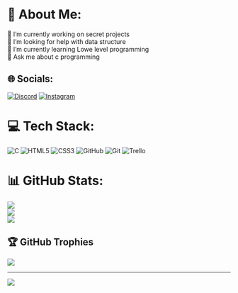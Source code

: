 # 💫 About Me:
🔭 I’m currently working on secret projects<br>🤝 I’m looking for help with data structure<br>🌱 I’m currently learning Lowe level programming<br>💬 Ask me about c programming


## 🌐 Socials:
[![Discord](https://img.shields.io/badge/Discord-%237289DA.svg?logo=discord&logoColor=white)](https://discord.gg/https://www.discord.com/mohammed7801) [![Instagram](https://img.shields.io/badge/Instagram-%23E4405F.svg?logo=Instagram&logoColor=white)]([(https://www.instagram.com/__mohammed444/)) 

# 💻 Tech Stack:
![C](https://img.shields.io/badge/c-%2300599C.svg?style=for-the-badge&logo=c&logoColor=white) ![HTML5](https://img.shields.io/badge/html5-%23E34F26.svg?style=for-the-badge&logo=html5&logoColor=white) ![CSS3](https://img.shields.io/badge/css3-%231572B6.svg?style=for-the-badge&logo=css3&logoColor=white) ![GitHub](https://img.shields.io/badge/github-%23121011.svg?style=for-the-badge&logo=github&logoColor=white) ![Git](https://img.shields.io/badge/git-%23F05033.svg?style=for-the-badge&logo=git&logoColor=white) ![Trello](https://img.shields.io/badge/Trello-%23026AA7.svg?style=for-the-badge&logo=Trello&logoColor=white)
# 📊 GitHub Stats:
![](https://github-readme-stats.vercel.app/api?username=M0h1mm9d&theme=one_dark_pro&hide_border=false&include_all_commits=false&count_private=true)<br/>
![](https://github-readme-streak-stats.herokuapp.com/?user=M0h1mm9d&theme=one_dark_pro&hide_border=false)<br/>
![](https://github-readme-stats.vercel.app/api/top-langs/?username=M0h1mm9d&theme=one_dark_pro&hide_border=false&include_all_commits=false&count_private=true&layout=compact)

## 🏆 GitHub Trophies
![](https://github-profile-trophy.vercel.app/?username=M0h1mm9d&theme=radical&no-frame=true&no-bg=false&margin-w=4)

---
[![](https://visitcount.itsvg.in/api?id=M0h1mm9d&icon=0&color=0)](https://visitcount.itsvg.in)
<!-- Proudly created with GPRM ( https://gprm.itsvg.in ) -->
